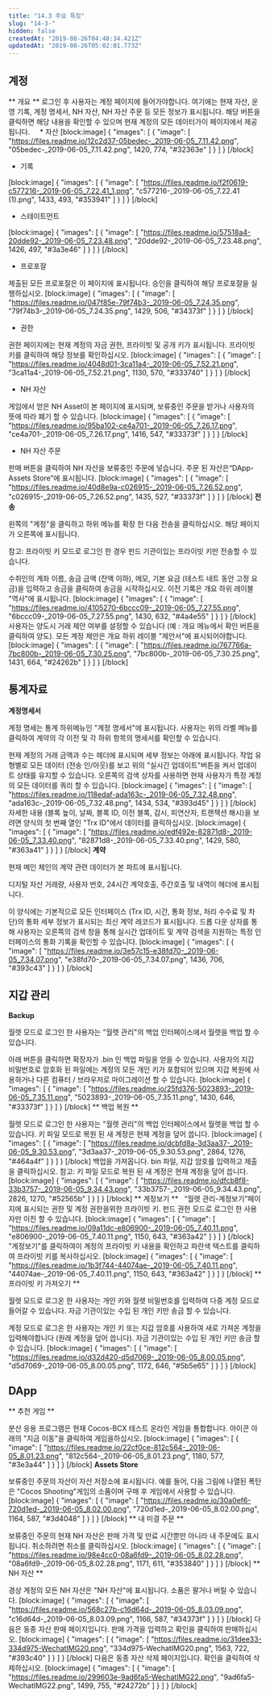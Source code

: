 ```yaml
---
title: "14.3 주요 특징"
slug: "14-3-"
hidden: false
createdAt: "2019-08-26T04:48:34.421Z"
updatedAt: "2019-08-26T05:02:01.773Z"
---
```

## 계정
** 개요 **
로그인 후 사용자는 계정 페이지에 들어가야합니다. 여기에는 현재 자산, 운영 기록, 계정 명세서, NH 자산, NH 자산 주문 등 모든 정보가 표시됩니다.
해당 버튼을 클릭하면 해당 내용을 확인할 수 있으며 현재 계정의 모든 데이터가이 페이지에서 제공됩니다.
 
  * 자산
[block:image]
{
  "images": [
    {
      "image": [
        "https://files.readme.io/12c2d37-05bedec-_2019-06-05_7.11.42.png",
        "05bedec-_2019-06-05_7.11.42.png",
        1420,
        774,
        "#32363e"
      ]
    }
  ]
}
[/block]
  * 기록

[block:image]
{
  "images": [
    {
      "image": [
        "https://files.readme.io/f2f0619-c577216-_2019-06-05_7.22.41_1.png",
        "c577216-_2019-06-05_7.22.41 (1).png",
        1433,
        493,
        "#353941"
      ]
    }
  ]
}
[/block]
  * 스테이트먼트

[block:image]
{
  "images": [
    {
      "image": [
        "https://files.readme.io/57518a4-20dde92-_2019-06-05_7.23.48.png",
        "20dde92-_2019-06-05_7.23.48.png",
        1426,
        497,
        "#3a3e46"
      ]
    }
  ]
}
[/block]
* 프로포잘

제출된 모든 프로포잘은 이 페이지에 표시됩니다. 승인을 클릭하여 해당 프로포잘을 실행하십시오.
[block:image]
{
  "images": [
    {
      "image": [
        "https://files.readme.io/047f85e-79f74b3-_2019-06-05_7.24.35.png",
        "79f74b3-_2019-06-05_7.24.35.png",
        1429,
        506,
        "#34373f"
      ]
    }
  ]
}
[/block]
* 권한

권한 페이지에는 현재 계정의 자금 권한, 프라이빗 및 공개 키가 표시됩니다. 프라이빗 키를 클릭하여 해당 정보를 확인하십시오.
[block:image]
{
  "images": [
    {
      "image": [
        "https://files.readme.io/4048d01-3ca11a4-_2019-06-05_7.52.21.png",
        "3ca11a4-_2019-06-05_7.52.21.png",
        1130,
        570,
        "#333740"
      ]
    }
  ]
}
[/block]
* NH 자산

게임에서 얻은 NH Asset이 본 페이지에 표시되며, 보류중인 주문을 받거나 사용자의 뜻에 따라 폐기 할 수 있습니다.
[block:image]
{
  "images": [
    {
      "image": [
        "https://files.readme.io/95ba102-ce4a701-_2019-06-05_7.26.17.png",
        "ce4a701-_2019-06-05_7.26.17.png",
        1416,
        547,
        "#33373f"
      ]
    }
  ]
}
[/block]
* NH 자산 주문

판매 버튼을 클릭하여 NH 자산을 보류중인 주문에 넣습니다. 주문 된 자산은“DApp-Assets Store”에 표시됩니다.
[block:image]
{
  "images": [
    {
      "image": [
        "https://files.readme.io/40d8e9a-c026915-_2019-06-05_7.26.52.png",
        "c026915-_2019-06-05_7.26.52.png",
        1435,
        527,
        "#33373f"
      ]
    }
  ]
}
[/block]
**전송**

왼쪽의 "계정"을 클릭하고 하위 메뉴를 확장 한 다음 전송을 클릭하십시오. 해당 페이지가 오른쪽에 표시됩니다.

참고: 프라이빗 키 모드로 로그인 한 경우 펀드 기관이있는 프라이빗 키만 전송할 수 있습니다.

수취인의 계좌 이름, 송금 금액 (잔액 이하), 메모, 기본 요금 (테스트 네트 동안 고정 요금)을 입력하고 송금을 클릭하여 송금을 시작하십시오. 이전 기록은 개요 하위 레이블 "역사"에 표시됩니다.
[block:image]
{
  "images": [
    {
      "image": [
        "https://files.readme.io/4105270-6bccc09-_2019-06-05_7.27.55.png",
        "6bccc09-_2019-06-05_7.27.55.png",
        1430,
        632,
        "#4a4e55"
      ]
    }
  ]
}
[/block]
사용자는 양도시 거래 제안 여부를 설정할 수 있습니다 (예 : 개요 메뉴에서 확인 버튼을 클릭하여 양도). 모든 계정 제안은 개요 하위 레이블 "제안서"에 표시되어야합니다.
[block:image]
{
  "images": [
    {
      "image": [
        "https://files.readme.io/767766a-7bc800b-_2019-06-05_7.30.25.png",
        "7bc800b-_2019-06-05_7.30.25.png",
        1431,
        664,
        "#24262b"
      ]
    }
  ]
}
[/block]
## 통계자료
**계정명세서**

계정 명세는 통계 하위메뉴인 "계정 명세서"에 표시됩니다. 사용자는 위의 라벨 메뉴를 클릭하여 계약의 각 이전 및 각 하위 항목의 명세서를 확인할 수 있습니다.

현재 계정의 거래 금액과 수는 헤더에 표시되며 세부 정보는 아래에 표시됩니다. 작업 유형별로 모든 데이터 (전송 인/아웃)를 보고 위의 "실시간 업데이트"버튼을 켜서 업데이트 상태를 유지할 수 있습니다. 오른쪽의 검색 상자를 사용하면 현재 사용자가 특정 계정의 모든 데이터를 쿼리 할 수 있습니다.
[block:image]
{
  "images": [
    {
      "image": [
        "https://files.readme.io/118edaf-ada163c-_2019-06-05_7.32.48.png",
        "ada163c-_2019-06-05_7.32.48.png",
        1434,
        534,
        "#393d45"
      ]
    }
  ]
}
[/block]
자세한 내용 (블록 높이, 날짜, 블록 ID, 이전 블록, 감시, 피연산자, 트랜잭션 해시)을 보려면 양식의 첫 번째 열인 "Trx ID"에서 데이터를 클릭하십시오.
[block:image]
{
  "images": [
    {
      "image": [
        "https://files.readme.io/edf492e-82871d8-_2019-06-05_7.33.40.png",
        "82871d8-_2019-06-05_7.33.40.png",
        1429,
        580,
        "#363a41"
      ]
    }
  ]
}
[/block]
**계약**

현재 메인 체인의 계약 관련 데이터가 본 파트에 표시됩니다.

디지털 자산 거래량, 사용자 번호, 24시간 계약호출, 주간호출 및 내역이 헤더에 표시됩니다.

이 양식에는 기본적으로 모든 인터페이스 (Trx ID, 시간, 통화 정보, 처리 수수료 및 차단)의 통화 세부 정보가 표시되는 최신 계약 레코드가 표시됩니다. 드롭 다운 상자를 통해 사용자는 오른쪽의 검색 창을 통해 실시간 업데이트 및 계약 검색을 지원하는 특정 인터페이스의 통화 기록을 확인할 수 있습니다.
[block:image]
{
  "images": [
    {
      "image": [
        "https://files.readme.io/3e57c15-e38fd70-_2019-06-05_7.34.07.png",
        "e38fd70-_2019-06-05_7.34.07.png",
        1436,
        706,
        "#393c43"
      ]
    }
  ]
}
[/block]
## 지갑 관리
**Backup**

월렛 모드로 로그인 한 사용자는 "월렛 관리"의 백업 인터페이스에서 월렛을 백업 할 수 있습니다.

아래 버튼을 클릭하면 확장자가 .bin 인 백업 파일을 얻을 수 있습니다. 사용자의 지갑 비밀번호로 암호화 된 파일에는 계정의 모든 개인 키가 포함되어 있으며 지갑 복원에 사용하거나 다른 컴퓨터 / 브라우저로 마이그레이션 할 수 있습니다.
[block:image]
{
  "images": [
    {
      "image": [
        "https://files.readme.io/25fd376-5023893-_2019-06-05_7.35.11.png",
        "5023893-_2019-06-05_7.35.11.png",
        1430,
        646,
        "#33373f"
      ]
    }
  ]
}
[/block]
** 백업 복원 **

월렛 모드로 로그인 한 사용자는 "월렛 관리"의 백업 인터페이스에서 월렛을 백업 할 수 있습니다. 키 파일 모드로 복원 된 새 계정은 현재 계정을 덮어 씁니다.
[block:image]
{
  "images": [
    {
      "image": [
        "https://files.readme.io/dcbfd8a-3d3aa37-_2019-06-05_9.30.53.png",
        "3d3aa37-_2019-06-05_9.30.53.png",
        2864,
        1276,
        "#464a4f"
      ]
    }
  ]
}
[/block]
백업을 가져옵니다. bin 파일, 지갑 암호를 입력하고 제출을 클릭하십시오. 
참고: 키 파일 모드로 복원 된 새 계정은 현재 계정을 덮어 씁니다.
[block:image]
{
  "images": [
    {
      "image": [
        "https://files.readme.io/dfcb8f8-33b3757-_2019-06-05_9.34.43.png",
        "33b3757-_2019-06-05_9.34.43.png",
        2826,
        1270,
        "#52565b"
      ]
    }
  ]
}
[/block]
** 계정보기 **
 
“월렛 관리-계정보기”페이지에 표시되는 권한 및 계정 권한을위한 프라이빗 키. 펀드 권한 모드로 로그인 한 사용자만 이전 할 수 있습니다.
[block:image]
{
  "images": [
    {
      "image": [
        "https://files.readme.io/09a11dc-e806900-_2019-06-05_7.40.11.png",
        "e806900-_2019-06-05_7.40.11.png",
        1150,
        643,
        "#363a42"
      ]
    }
  ]
}
[/block]
"계정보기"를 클릭하여이 계정의 프라이빗 키 내용을 확인하고 파란색 텍스트를 클릭하여 프라이빗 키를 복사하십시오.
[block:image]
{
  "images": [
    {
      "image": [
        "https://files.readme.io/1b3f744-44074ae-_2019-06-05_7.40.11.png",
        "44074ae-_2019-06-05_7.40.11.png",
        1150,
        643,
        "#363a42"
      ]
    }
  ]
}
[/block]
** 프라이빗 키 가져오기 **

월렛 모드로 로그온 한 사용자는 개인 키와 월렛 비밀번호를 입력하여 다중 계정 모드로 들어갈 수 있습니다. 자금 기관이있는 수입 된 개인 키만 송금 할 수 있습니다.

계정 모드로 로그온 한 사용자는 개인 키 또는 지갑 암호를 사용하여 새로 가져온 계정을 입력해야합니다 (원래 계정을 덮어 씁니다). 자금 기관이있는 수입 된 개인 키만 송금 할 수 있습니다.
[block:image]
{
  "images": [
    {
      "image": [
        "https://files.readme.io/d32d420-d5d7069-_2019-06-05_8.00.05.png",
        "d5d7069-_2019-06-05_8.00.05.png",
        1172,
        646,
        "#5b5e65"
      ]
    }
  ]
}
[/block]
## DApp
** 추천 게임 **

분산 응용 프로그램은 현재 Cocos-BCX 테스트 온라인 게임을 통합합니다. 아이콘 아래의 "지금 이동"을 클릭하여 게임을하십시오.
[block:image]
{
  "images": [
    {
      "image": [
        "https://files.readme.io/22cf0ce-812c564-_2019-06-05_8.01.23.png",
        "812c564-_2019-06-05_8.01.23.png",
        1180,
        577,
        "#3e3a44"
      ]
    }
  ]
}
[/block]
**Assets Store**

보류중인 주문의 자산이 자산 저장소에 표시됩니다. 예를 들어, 다음 그림에 나열된 폭탄은 "Cocos Shooting"게임의 소품이며 구매 후 게임에서 사용할 수 있습니다.
[block:image]
{
  "images": [
    {
      "image": [
        "https://files.readme.io/30a0ef6-720d1ed-_2019-06-05_8.02.00.png",
        "720d1ed-_2019-06-05_8.02.00.png",
        1164,
        587,
        "#3d4048"
      ]
    }
  ]
}
[/block]
** 내 미결 주문 **

보류중인 주문의 현재 NH 자산은 판매 가격 및 만료 시간뿐만 아니라 내 주문에도 표시됩니다. 취소하려면 취소를 클릭하십시오.
[block:image]
{
  "images": [
    {
      "image": [
        "https://files.readme.io/98e4cc0-08a6fd9-_2019-06-05_8.02.28.png",
        "08a6fd9-_2019-06-05_8.02.28.png",
        1171,
        611,
        "#353840"
      ]
    }
  ]
}
[/block]
** NH 자산 **

경상 계정의 모든 NH 자산은 "NH 자산"에 표시됩니다. 소품은 팔거나 버릴 수 있습니다.
[block:image]
{
  "images": [
    {
      "image": [
        "https://files.readme.io/568c27b-c16d64d-_2019-06-05_8.03.09.png",
        "c16d64d-_2019-06-05_8.03.09.png",
        1166,
        587,
        "#34373f"
      ]
    }
  ]
}
[/block]
다음은 동종 자산 판매 페이지입니다. 판매 가격을 입력하고 확인을 클릭하여 판매하십시오.
[block:image]
{
  "images": [
    {
      "image": [
        "https://files.readme.io/31dee33-334d975-WechatIMG20.png",
        "334d975-WechatIMG20.png",
        1563,
        722,
        "#393c40"
      ]
    }
  ]
}
[/block]
다음은 동종 자산 삭제 페이지입니다. 확인을 클릭하여 삭제하십시오.
[block:image]
{
  "images": [
    {
      "image": [
        "https://files.readme.io/299603e-9ad6fa5-WechatIMG22.png",
        "9ad6fa5-WechatIMG22.png",
        1499,
        755,
        "#24272b"
      ]
    }
  ]
}
[/block]